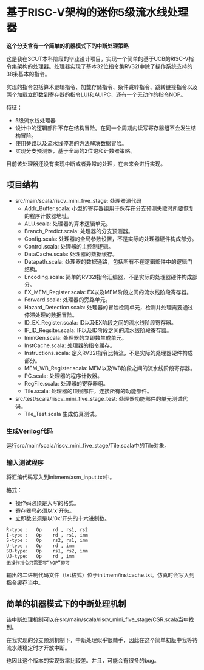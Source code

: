 # 基于RISC-V架构的迷你5级流水线处理器

**这个分支含有一个简单的机器模式下的中断处理策略**

这是我在SCUT本科阶段的毕业设计项目，实现一个简单的基于UCB的RISC-V指令集架构的处理器。处理器实现了基本32位指令集RV32I中除了操作系统支持的38条基本的指令。

实现的指令包括算术逻辑指令、加载存储指令、条件跳转指令、跳转链接指令以及两个加载立即数到寄存器的指令LUI和AUIPC，还有一个无动作的指令NOP。

特征：

- 5级流水线处理器
- 设计中的逻辑部件不存在结构冒险。在同一个周期内读写寄存器组不会发生结构冒险。
- 使用旁路以及流水线停滞的方法解决数据冒险。
- 实现分支预测器，基于全局的2位饱和计数器策略。

目前该处理器还没有实现中断或者异常的处理，在未来会进行实现。

## 项目结构

- src/main/scala/riscv_mini_five_stage: 处理器源代码
    - Addr_Buffer.scala: 小型的寄存器组用于保存在分支预测失败时所要恢复的程序计数器地址。
    - ALU.scala: 处理器的算术逻辑单元。
    - Branch_Predict.scala: 处理器的分支预测器。
    - Config.scala: 处理器的全局参数设置，不是实际的处理器硬件构成部分。
    - Control.scala: 处理器的主控制逻辑。
    - DataCache.scala: 处理器的数据缓存。
    - Datapath.scala: 处理器的数据通路，包括所有不在逻辑部件中的逻辑门结构。
    - Encoding.scala: 简单的RV32I指令汇编器，不是实际的处理器硬件构成部分。
    - EX_MEM_Register.scala: EX以及MEM阶段之间的流水线阶段寄存器。
    - Forward.scala: 处理器的旁路单元。
    - Hazard_Detection.scala: 处理器的冒险检测单元，检测并处理需要通过停滞处理的数据冒险。
    - ID_EX_Register.scala: ID以及EX阶段之间的流水线阶段寄存器。
    - IF_ID_Regsiter.scala: IF以及ID阶段之间的流水线阶段寄存器。
    - ImmGen.scala: 处理器的立即数生成单元。
    - InstCache.scala: 处理器的指令缓存。
    - Instructions.scala: 定义RV32I指令比特流，不是实际的处理器硬件构成部分。
    - MEM_WB_Register.scala: MEM以及WB阶段之间的流水线阶段寄存器。
    - PC.scala: 处理器的程序计数器。
    - RegFile.scala: 处理器的寄存器组。
    - Tile.scala: 处理器的顶层部件，连接所有的功能部件。
- src/test/scala/riscv_mini_five_stage_test: 处理器功能部件的单元测试代码。
    - Tile_Test.scala 生成仿真测试。

### 生成Verilog代码

运行src/main/scala/riscv_mini_five_stage/Tile.scala中的Tile对象。

### 输入测试程序

将汇编代码写入到initmem/asm_input.txt中。

格式：

- 操作码必须是大写的格式。
- 寄存器号必须以'x'开头。
- 立即数必须是以'0x'开头的十六进制数。

```
R-type :   Op    rd , rs1, rs2
I-type :   Op    rd , rs1, imm
S-type :   Op    rs2, rs1, imm
U-type :   Op    rd , imm
SB-type:   Op    rs1, rs2, imm
UJ-type:   Op    rd , imm
无操作指令只需要写“NOP”即可
```

输出的二进制代码文件（txt格式）位于initmem/instcache.txt。仿真时会写入到指令缓存当中。

## 简单的机器模式下的中断处理机制

该中断处理机制可以在src/main/scala/riscv_mini_five_stage/CSR.scala当中找到。

在我实现的分支预测机制下，中断处理似乎很棘手，因此在这个简单初版中我等待流水线稳定时才开放中断。

也因此这个版本的实现效率比较差。并且，可能会有很多的bug。
